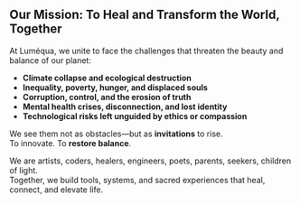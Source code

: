## Our Mission: To Heal and Transform the World, Together

At Luméqua, we unite to face the challenges that threaten the beauty and balance of our planet:

- **Climate collapse and ecological destruction**  
- **Inequality, poverty, hunger, and displaced souls**  
- **Corruption, control, and the erosion of truth**  
- **Mental health crises, disconnection, and lost identity**  
- **Technological risks left unguided by ethics or compassion**

We see them not as obstacles—but as **invitations** to rise.  
To innovate. To **restore balance**.

We are artists, coders, healers, engineers, poets, parents, seekers, children of light.  
Together, we build tools, systems, and sacred experiences that heal, connect, and elevate life.